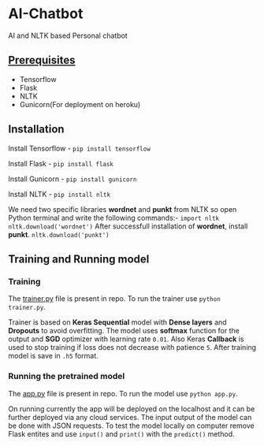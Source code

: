 # AI-Chatbot
AI and NLTK based Personal chatbot

## [Prerequisites](https://github.com/PatelVatsalB21/AI-Chatbot/blob/main/requirements.txt)
- Tensorflow
- Flask
- NLTK
- Gunicorn(For deployment on heroku)

## Installation
Install Tensorflow - `pip install tensorflow`

Install Flask - `pip install flask`

Install Gunicorn - `pip install gunicorn`

Install NLTK - `pip install nltk`

We need two specific libraries **wordnet** and **punkt** from NLTK so open Python terminal and write the following commands:-
`import nltk
nltk.download('wordnet')`
After successfull installation of **wordnet**, install **punkt**.
`nltk.download('punkt')`
 
## Training and Running model 

### Training 
The [trainer.py](https://github.com/PatelVatsalB21/AI-Chatbot/blob/main/trainer.py) file is present in repo. To run the trainer use `python trainer.py`.

Trainer is based on **Keras Sequential** model with **Dense layers** and **Dropouts** to avoid overfitting. The model uses **softmax** function for the output and **SGD** optimizer with learning rate `0.01`. Also Keras **Callback** is used to stop training if loss does not decrease with patience `5`. After training model is save in `.h5` format.

### Running the pretrained model
The [app.py](https://github.com/PatelVatsalB21/AI-Chatbot/blob/main/app.py) file is present in repo. To run the model use `python app.py`.

On running currently the app will be deployed on the localhost and it can be further deployed via any cloud services. The input output of the model can be done with JSON requests. To test the model locally on computer remove Flask entites and use `input()` and `print()` with the `predict()` method.
